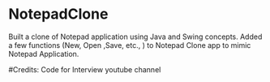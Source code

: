 # NotepadClone
Built a clone of Notepad application using Java and Swing concepts.
Added a few functions (New, Open ,Save, etc., ) to Notepad Clone app to mimic Notepad Application.

#Credits: Code for Interview youtube channel 
